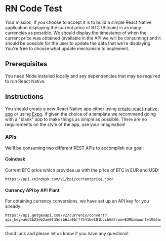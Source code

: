 # RN Code Test

Your mission, if you choose to accept it is to build a simple React Native application displaying the current price of BTC (Bitcoin) in as many currencies as possible. We should display the timestamp of when the current price was obtained (available in the API we will be consuming) and it should be possible for the user to update the data that we're displaying. You're free to choose what update mechanism to implement.

## Prerequisites

You need Node installed locally and any dependencies that may be required to run React Native.

## Instructions

You should create a new React Native app either using [create-react-native-app](https://github.com/expo/create-react-native-app) or using [Expo](https://docs.expo.dev/get-started/create-a-new-app/). If given the choice of a template we recommend going with a "blank" app to make things as simple as possible. There are no requirements on the style of the app, use your imagination!

### APIs

We'll be consuming two different REST APIs to accomplish our goal:

#### Coindesk

Current BTC price which provides us with the price of BTC in EUR and USD:

    https://api.coindesk.com/v1/bpi/currentprice.json

#### Currency API by API Plant

For obtaining currency conversions, we have set up an API key for you already:

    https://api.getgeoapi.com/v2/currency/convert?api_key=a6d2b23eb2ae0f35e5b6aa0bff7541be101bccb6&from=EUR&amount=10&format=json

---

Good luck and please let us know if you have any questions!